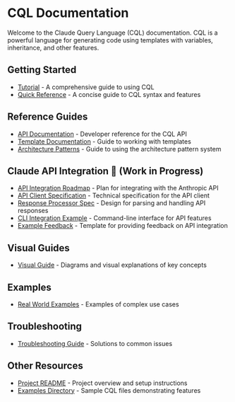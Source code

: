 # CQL Documentation

Welcome to the Claude Query Language (CQL) documentation. CQL is a powerful language for generating code using templates with variables, inheritance, and other features.

## Getting Started

- [Tutorial](tutorial.md) - A comprehensive guide to using CQL
- [Quick Reference](quick_reference.md) - A concise guide to CQL syntax and features

## Reference Guides

- [API Documentation](api_documentation.md) - Developer reference for the CQL API
- [Template Documentation](template_documentation.md) - Guide to working with templates
- [Architecture Patterns](architecture_patterns.md) - Guide to using the architecture pattern system

## Claude API Integration 🚧 (Work in Progress)

- [API Integration Roadmap](api_integration_roadmap.md) - Plan for integrating with the Anthropic API
- [API Client Specification](api_client_specification.md) - Technical specification for the API client
- [Response Processor Spec](response_processor_spec.md) - Design for parsing and handling API responses
- [CLI Integration Example](cli_integration_example.md) - Command-line interface for API features
- [Example Feedback](example_feedback.md) - Template for providing feedback on API integration

## Visual Guides

- [Visual Guide](visual_guide.md) - Diagrams and visual explanations of key concepts

## Examples

- [Real World Examples](real_world_examples.md) - Examples of complex use cases

## Troubleshooting

- [Troubleshooting Guide](troubleshooting.md) - Solutions to common issues

## Other Resources

- [Project README](../README.md) - Project overview and setup instructions
- [Examples Directory](../examples/) - Sample CQL files demonstrating features
